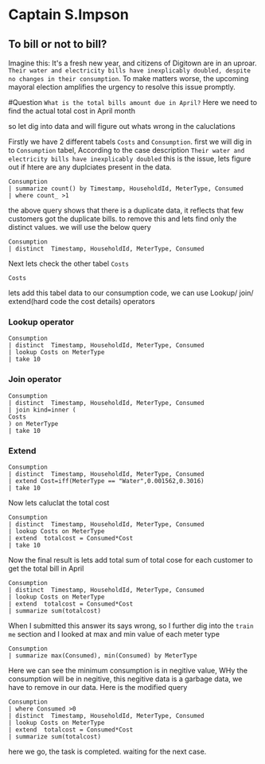 # Captain S.Impson
## To bill or not to bill?

Imagine this: It's a fresh new year, and citizens of Digitown are in an uproar. ` Their water and electricity bills have inexplicably doubled, despite no changes in their consumption`. To make matters worse, the upcoming mayoral election amplifies the urgency to resolve this issue promptly.

#Question
`What is the total bills amount due in April?`
Here we need to find the actual total cost in April month

so let dig into data and will figure out whats wrong in the caluclations

Firstly we have 2 different tabels `Costs` and `Consumption`.
first we will dig in to `Consumption` tabel, According to the case description `Their water and electricity bills have inexplicably doubled` this is the issue, lets figure out if htere are any duplciates present in the data.
```
Consumption
| summarize count() by Timestamp, HouseholdId, MeterType, Consumed
| where count_ >1
```
the above query shows that there is a duplicate data, it reflects that few customers got the duplicate bills.
to remove this and lets find only the distinct values. we will use the below query 
```
Consumption
| distinct  Timestamp, HouseholdId, MeterType, Consumed
```
Next lets check the other tabel `Costs` 
```
Costs
```
lets add this tabel data to our consumption code, we can use Lookup/ join/ extend(hard code the cost details) operators 

### Lookup operator
```
Consumption
| distinct  Timestamp, HouseholdId, MeterType, Consumed
| lookup Costs on MeterType
| take 10
```
### Join operator
```
Consumption
| distinct  Timestamp, HouseholdId, MeterType, Consumed
| join kind=inner (
Costs
) on MeterType
| take 10
```
### Extend
```
Consumption
| distinct  Timestamp, HouseholdId, MeterType, Consumed
| extend Cost=iff(MeterType == "Water",0.001562,0.3016)
| take 10
```
Now lets caluclat the total cost
```
Consumption
| distinct  Timestamp, HouseholdId, MeterType, Consumed
| lookup Costs on MeterType  
| extend  totalcost = Consumed*Cost
| take 10
```
Now the final result is lets add total sum of total cose for each customer to get the total bill in April
```
Consumption
| distinct  Timestamp, HouseholdId, MeterType, Consumed
| lookup Costs on MeterType  
| extend  totalcost = Consumed*Cost
| summarize sum(totalcost)
```
When I submitted this answer its says wrong, so I further dig into the `train me` section and I looked at max and min value of each meter type
```
Consumption  
| summarize max(Consumed), min(Consumed) by MeterType
```
Here we can see the minimum consumption is in negitive value, WHy the consumption will be in negitive, this negitive data is a  garbage data, we have to remove in our data. Here is the modified query

```
Consumption
| where Consumed >0
| distinct  Timestamp, HouseholdId, MeterType, Consumed
| lookup Costs on MeterType  
| extend  totalcost = Consumed*Cost
| summarize sum(totalcost)
```

here we go, the task is completed. waiting for the next case.
